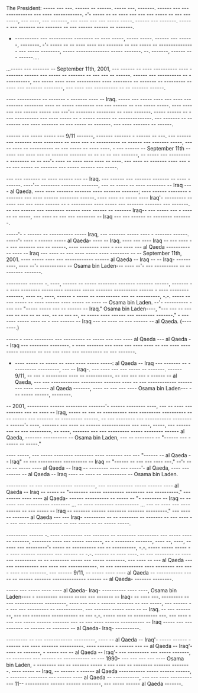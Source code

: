 <quote>
The President: ----- --- ---. ------ -- ------. ----- ---, -------. ------ --- --- ----------- --- ---- ------------. -'- ----- -- -- ---- --- --- --- ----- -- --- --- -----, --- ----, --- -------, --- ---- --- --- ----- -----. ------ --- -------. ------ --- ------- --- ------- -- --- ------ ------ -- -------.



- ---------- --- ---------- -------- -- ---- -----, ----- -----. ------ --- ------, --------. -'- ----- -- -- ---- ---- --- ------- -- --- ----- -- --------------- --- ----- --------, ----- -------------- ----- -------. --. -------, ------ --- ------….





…----- --- ------- -- September 11th, 2001, --- ------ -- ---- ---------- ---- -------- ------ --- ----- -- ------- -- --- --- -- ------. ------ --- ---------- -- -----------, --- ----- ---- ---- ---------- ---- -------- -- ------- -- --------- ------ --- ------- --------, --- ---- --- ---------- -- -- ------- ------.



---- ---------- -- ------- - ------- ---- -- Iraq. ----- --- ----- ---- --- ---- ---------- -------- ---- -- ----- -------- --- --- ------ -- --- ----- -----. ---- ------- --- ------ ----- --- ---'-- -------- -------- -- ---- -------. ----- ------ -- ---- ---------- --- ---- ----- -- - ----- ------ -- --------------. --- ------- -- -------- --- ---- ------- -- --- ----- -- -------. --- ---- ------- -- ------.



------ --- ----- ----- --- 9/11 -------, ------- ------- - ------ -- ---. --- --------- ------- ---- -------- -- ---- --- -- ---------- -- ------ --- ------- -----, --- -- ---- -- ---------- -- --- ----- -- ---- ----. - --- ------ -- September 11th -- ---- --- ---- --- -- ------- ------- -- -- -- -- --- -------, -- ----- --- ---------- -------- -- -- ---'- ---- -- ---- ---- ---- -- ----. --- ---- -- ------- ---- --- --- --- ----- -- ------- --- ----- ------ --- -----.



--- --- ------- -- ---- ------ --- -- Iraq. --- ------ --- ------- ------- -- ---- -------. ----'-- -------- -------- -------, --- -- ----- -- ---- -------- -- Iraq ---- al Qaeda. ---- ---- ------- ------- ---- ------- -------; ---- ------ -------- -------- --- ---- ------ -------- ------. ---- ---- -- ----- ---- Iraq'- --------- -- ---- --- --- ---- ------ -- - --------- ---- ----- --- ------- ------- --- -------. -- --- ------ --- -------- ------ ---- ------ -- ------- Iraq-- --- ----- --- - ------ -- -----, --- ---- -- --- --- -------- -- Iraq --- --- ------ -- -------- --------.



-----'- - ------ -- ---------- ----- Iraq, --- ------- ----- ---- - ------- ------. -----'- ---- - ------ ----- al Qaeda- ---- -- Iraq. ---- --- ---- Iraq -- --- ---- -- --- ------- --- -- ------. ---- -------- ---- - --- ---- --- al Qaeda ---------- -- ---- -- Iraq --- ---- -- --- ---- ----- ---- -------- -- -- September 11th, 2001. ---- ----- ---- --- ------------ ------ al Qaeda -- Iraq -- -- Iraq- ----------, ---- --'- ----------- -- Osama bin Laden--- ---- --'- --- ---------- -- --------- -------.



--------- ------ -. ----, ------ -- ----- -------- ------- ------- ------, ------- -- ---- -------- --------- ------- ----- ------- ---------- ------ - ---- -------- -------, ---- --, ----, ------ - ----- -- ---------- --- -- ----------, -.-. ----- ----- ----- -- ---- ------ ---- ----- -- ---- -- Osama bin Laden. --'- ---------- ---- --- "----- ----- --- -- ------ -- Iraq." Osama bin Laden----, "--- --- -- --- --- -- --- -- -- ---. -- -- --- --, -- ----- ---- ------ --- -------- -------." - --- ---- ----- ---- -- - --- ------ -- Iraq --- -- ---- -- --- ------ -- al Qaeda. (--------.)



----- - ---- -------- --- --------- -- ----- --- --- ---- al Qaeda --- al Qaeda -- Iraq --- -------- --------. - ---- ------- --- ---- --- ---- ---- -- --- ---- --------- ------- -- --- --- ---- --- --------- -- --- -------.



- ---- ----- -- ----- -- ---- ---- ----- -----: al Qaeda -- Iraq --- ------- -- - --------- ---------, --- -- Iraq-. --- ---- --- --- ----- -- -------. ------ 9/11, -- --- - --------- ---- -- -----------. -- --- --- --- - ------ -- al Qaeda, --- --- ------------ --------- ------- ---- -- --- ------------ --------- ---- ------ al Qaeda -------, ---- -- --- --- ---- Osama bin Laden--- --- ----- ------, --------.



-- 2001, --------- ------ --------- -------'- ------ -------- ----, --- -- ---- --- ------- --- -- ---- -- Iraq, ----- -- --- -- ---------- ---- --------- ---------- ---- ------ --- ------- -- --------- ------. -- --- -------- --- ----------- --------- ------'- ----, ------- --- ---- -- ------ ------------ --- ----, -----, --- --------- -- --- ---------. -- ----, ------- --- --- --------- ----- -------- ------ al Qaeda, ------- ---------- -- Osama bin Laden, --- -- -------- -- "------ --- ------ -- -----."



---- -----, --- ----- -------- -------- ---- ------- --- --- "------ -- al Qaeda -- Iraq" -- --- ---------- ---------- -- Iraq -- "------ -- --- --- ---- ---." --'- ---- -- ----- ---- al Qaeda -- Iraq -- -------- ---- --- -----'- al Qaeda, ---- --- ------ -- al Qaeda -- Iraq ---- -- ---- -- ---------- -- Osama bin Laden.



--------- -- --- ------------ ---------, --- ----------- ----- ------ ---- al Qaeda -- Iraq -- ----- -- "-------- ----- --------- -------- --- ----------." --- ------ ---- ---- al Qaeda- ------ ---------- -- ----- -- "- -------- -- Iraq -- ------ --- ---------- -------- ... -- ---- -------- ---------- ... --- -- ---- --- ---------- -- --- ----- -- Iraq -- ------- ------ -------- ------- ---------." --- ------ ------- al Qaeda --- --- Iraq- --------- -- -- -------- -- ------- -- --- ---- -- --- --- ------ -------- -- --- ----- -- -- ----- -----.



--------- ------ -. ---- --------- --- ------- -- -------- --------- --- ----- ------ -------, -------- ---- --- ----- -------, -- - -------- -------, ---- --, ----, ------ --- ---------'- ----- -- ---------- --- -- ----------, -.-. ----- ----- ----- -- ---- ------ ------- --- ------ -- -.-. ------ -- ---- ----. -- --- -------- -- ------- --------- -- -- -------- ----- --- ----- --------. --- ---- -- --- al Qaeda ------ ---------- --- ---- --- ------------. -- --- ------------ ---- -------- --- ---- ---- --- -------. --- ------ 9/11, -- ----- ---- ---- al Qaeda -- ----------- ----- -- ------ ------- -------------- ------ -- al Qaeda- ------- --------.



----- --- ----- ---- ---- al Qaeda- Iraq- ---------- ---- ----, Osama bin Laden---- - --------- ------ ----- --- ------- -- Iraq- -- ---- ---. --------- -- --- ------------ ---------, ---- --- --- - ------ ------- -- --- -----, --- ------ -- --- --- --------- -- -----------. --- ------- ----- ---- -- -- Iraq. -- --- --------, --- --- -------- ----------- -- --- -.-. ----- ---- -- ---------- ---. --- ---- ---- --- ----- ------ ------- --- -- --- ---- ------ ---------- -- Iraq ----- --- ---------- -- ------ -- ------- -- al Qaeda- Iraq- ----------.



--------- -- --- ------------ ---------, ---- -- al Qaeda -- Iraq'- ----- ------ ------- --- ---- ------- ----------. ---- ------- - ------ --- -- al Qaeda -- Iraq'- ---- -- -------, - ----- --- -- al Qaeda -- Iraq'- --- --------- --- ----- -------, -- -------- --- ------ -- ----------- -- --- 1990- --- --- --- --- ---- Osama bin Laden, - -------- --- -- ------- ----- - --- ---- -- -------- ------- --------. ---- ----- -- Iraq, -- ------ - ------ al Qaeda ----------- ----- ------ ------, - ------- -------- --- ------ ---- al Qaeda -- -----------, --- --- ---- --------- --- 11-- ---------- ------ ------ --------, --- ----- ------ al Qaeda -------.



